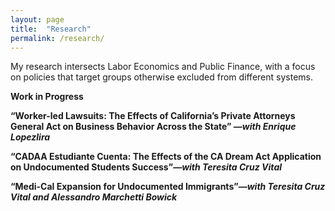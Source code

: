 ```yaml
---
layout: page
title:  "Research"
permalink: /research/
---
```


My research intersects Labor Economics and Public Finance, with a focus on policies that target groups otherwise excluded from different systems. 

<b> Work in Progress <b> 

“Worker-led Lawsuits: The Effects of California’s Private Attorneys General Act on
Business Behavior Across the State” _—with Enrique Lopezlira_

“CADAA Estudiante Cuenta: The Effects of the CA Dream Act Application on Undocumented
Students Success”_—with Teresita Cruz Vital_

“Medi-Cal Expansion for Undocumented Immigrants”_—with Teresita Cruz Vital and
Alessandro Marchetti Bowick_

